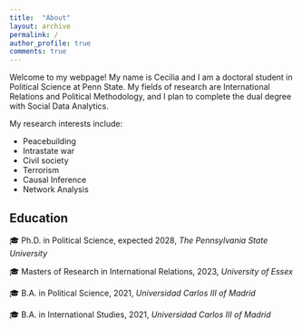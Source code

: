 ```yaml
---
title:  "About"
layout: archive
permalink: /
author_profile: true
comments: true
---
```


Welcome to my webpage! My name is Cecilia and I am a doctoral student in Political Science at Penn State. My fields of research are International Relations and Political Methodology, and I plan to complete the dual degree with Social Data Analytics. 

My research interests include:
- Peacebuilding
- Intrastate war
- Civil society
- Terrorism
- Causal Inference
- Network Analysis

## Education

 🎓 Ph.D. in Political Science, expected 2028, *The Pennsylvania State University* 
 
 🎓 Masters of Research in International Relations, 2023, *University of Essex*
 
 🎓 B.A. in Political Science, 2021, *Universidad Carlos III of Madrid* 
 
🎓 B.A. in International Studies, 2021, *Universidad Carlos III of Madrid*
